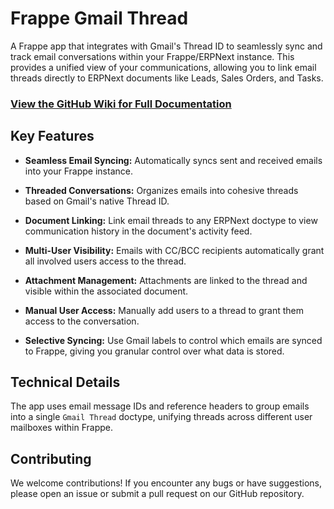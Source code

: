 # Frappe Gmail Thread

A Frappe app that integrates with Gmail's Thread ID to seamlessly sync and track email conversations within your Frappe/ERPNext instance. This provides a unified view of your communications, allowing you to link email threads directly to ERPNext documents like Leads, Sales Orders, and Tasks.

### [View the GitHub Wiki for Full Documentation](https://github.com/rtCamp/frappe-gmail-thread/wiki "null")

## Key Features

- **Seamless Email Syncing:** Automatically syncs sent and received emails into your Frappe instance.

- **Threaded Conversations:** Organizes emails into cohesive threads based on Gmail's native Thread ID.

- **Document Linking:** Link email threads to any ERPNext doctype to view communication history in the document's activity feed.

- **Multi-User Visibility:** Emails with CC/BCC recipients automatically grant all involved users access to the thread.

- **Attachment Management:** Attachments are linked to the thread and visible within the associated document.

- **Manual User Access:** Manually add users to a thread to grant them access to the conversation.

- **Selective Syncing:** Use Gmail labels to control which emails are synced to Frappe, giving you granular control over what data is stored.

## Technical Details

The app uses email message IDs and reference headers to group emails into a single `Gmail Thread` doctype, unifying threads across different user mailboxes within Frappe.

## Contributing

We welcome contributions! If you encounter any bugs or have suggestions, please open an issue or submit a pull request on our GitHub repository.

